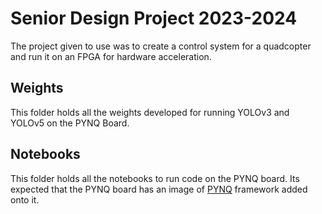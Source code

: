# Senior Design Project 2023-2024
The project given to use was to create a control system for a quadcopter and run it on an FPGA for hardware acceleration.

## Weights
This folder holds all the weights developed for running YOLOv3 and YOLOv5 on the PYNQ Board.

## Notebooks
This folder holds all the notebooks to run code on the PYNQ board. Its expected that the PYNQ board has an image of [PYNQ](https://www.pynq.io/boards.html) framework added onto it.